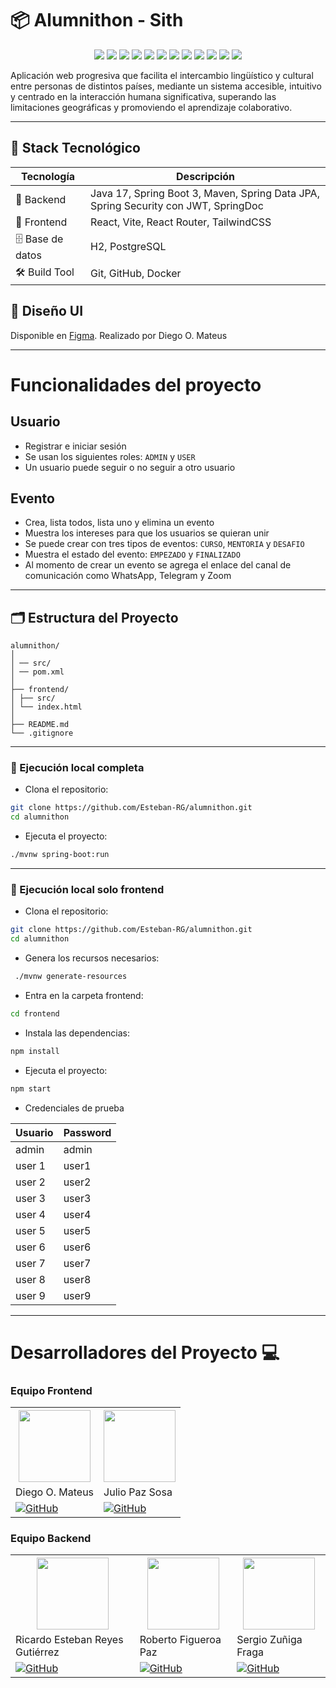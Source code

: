 # 📦 Alumnithon - Sith

<div align="center">
    <img src="https://img.shields.io/badge/Estado-En desarrollo-green">
    <img src="https://img.shields.io/badge/React-v19.1.0-blue?logo=react">
    <img src="https://img.shields.io/badge/TailwindCSS-v4.1.10-blue?logo=tailwindcss">
    <img src="https://img.shields.io/badge/React Router-v7.6.2-blue?logo=react">
    <img src="https://img.shields.io/badge/Java-v17-brown?logo=java">
    <img src="https://img.shields.io/badge/Spring Boot 3-v3.4.3-darkgreen?logo=spring">
    <img src="https://img.shields.io/badge/Maven-v4.0.0-brown?logo=apachemaven">
    <img src="https://img.shields.io/badge/PostgreSQL-v5.7.2-blue?logo=postgresql">
    <img src="https://img.shields.io/badge/ORM-Hibernate-darkgreen?logo=orm">
    <img src="https://img.shields.io/badge/Seguridad-Spring Security-darkgreen">
    <img src="https://img.shields.io/badge/Autenticación-JWT-blue">
    <img src="https://img.shields.io/badge/Versión-v1.0.0-darkgreen">
</div>

Aplicación web progresiva que facilita el intercambio lingüístico y cultural entre personas de distintos países, mediante un sistema accesible, intuitivo y centrado en la interacción humana significativa, superando las limitaciones geográficas y promoviendo el aprendizaje colaborativo.

---

## 🚀 Stack Tecnológico

| Tecnología       | Descripción                                                                        |
| ---------------- | ---------------------------------------------------------------------------------- |
| 🧠 Backend       | Java 17, Spring Boot 3, Maven, Spring Data JPA, Spring Security con JWT, SpringDoc |
| 🎨 Frontend      | React, Vite, React Router, TailwindCSS                                             |
| 🗄️ Base de datos | H2, PostgreSQL                                                                     |
| 🛠️ Build Tool    | Git, GitHub, Docker                                                                |

## 🎨 Diseño UI

Disponible en [Figma](https://www.figma.com/design/dTYdHjJXO4AHbo5XepkHap/BabeLink-Responsive?node-id=1-3&t=LcYYgOXK6toucMYq-1).
Realizado por Diego O. Mateus

---

# Funcionalidades del proyecto

## Usuario

- Registrar e iniciar sesión
- Se usan los siguientes roles: `ADMIN` y `USER`
- Un usuario puede seguir o no seguir a otro usuario

## Evento

- Crea, lista todos, lista uno y elimina un evento
- Muestra los intereses para que los usuarios se quieran unir
- Se puede crear con tres tipos de eventos: `CURSO`, `MENTORIA` y `DESAFIO`
- Muestra el estado del evento: `EMPEZADO` y `FINALIZADO`
- Al momento de crear un evento se agrega el enlace del canal de comunicación como WhatsApp, Telegram y Zoom

---

## 🗂️ Estructura del Proyecto

```Tree
alumnithon/
│
│ ── src/
│ ── pom.xml
│
├── frontend/
│ ├── src/
│ └── index.html
│
├── README.md
└── .gitignore
```

---

### 🧪 Ejecución local completa

- Clona el repositorio:

```bash
git clone https://github.com/Esteban-RG/alumnithon.git
cd alumnithon
```

- Ejecuta el proyecto:

```bash
./mvnw spring-boot:run
```

---

### 🧪 Ejecución local solo frontend

- Clona el repositorio:

```bash
git clone https://github.com/Esteban-RG/alumnithon.git
cd alumnithon
```

- Genera los recursos necesarios:

```bash
 ./mvnw generate-resources
```

- Entra en la carpeta frontend:

```bash
cd frontend
```

- Instala las dependencias:

```bash
npm install
```

- Ejecuta el proyecto:

```bash
npm start
```

- Credenciales de prueba

| Usuario | Password |
|---------|----------|
| admin   | admin    |
| user 1  | user1    |
| user 2  | user2    |
| user 3  | user3    |
| user 4  | user4    |
| user 5  | user5    |
| user 6  | user6    |
| user 7  | user7    |
| user 8  | user8    |
| user 9  | user9    |

---

<h1>Desarrolladores del Proyecto 💻</h1>

<h3>Equipo Frontend</h3>

<table>
  <tr>
    <th><img src="https://avatars.githubusercontent.com/u/170216498?v=4" width=115></th>
    <th><img src="https://avatars.githubusercontent.com/u/133529542?v=4" width=115></th>
  </tr>
  <tr>
    <td>Diego O. Mateus</td>
    <td>Julio Paz Sosa</td>
  </tr>
  <tr>
    <td><a href="https://github.com/RyoKymera" target="blank"><img src="https://img.shields.io/badge/GitHub-black?style=for-the-badge&logo=github" alt="GitHub"/></a></td>
    <td><a href="https://github.com/juliopzsosa" target="blank"><img src="https://img.shields.io/badge/GitHub-black?style=for-the-badge&logo=github" alt="GitHub"/></a></td>
  </tr>
</table>

<h3>Equipo Backend</h3>

<table>
  <tr>
    <th><img src="https://avatars.githubusercontent.com/u/119370346?v=4" width=115></th>
    <th><img src="https://avatars.githubusercontent.com/u/166961958?v=4" width=115></th>
    <th><img src="https://avatars.githubusercontent.com/u/107082359?v=4" width=115></th>
  </tr>
  <tr>
    <td>Ricardo Esteban Reyes Gutiérrez</td>
    <td>Roberto Figueroa Paz</td>
    <td>Sergio Zuñiga Fraga</td>
  </tr>
  <tr>
    <td><a href="https://github.com/Esteban-RG" target="blank"><img src="https://img.shields.io/badge/GitHub-black?style=for-the-badge&logo=github" alt="GitHub"/></td>
    <td><a href="https://github.com/robcodego" target="blank"><img src="https://img.shields.io/badge/GitHub-black?style=for-the-badge&logo=github" alt="GitHub"/></a></td>
    <td><a href="https://github.com/SergioZF09" target="blank"><img src="https://img.shields.io/badge/GitHub-black?style=for-the-badge&logo=github" alt="GitHub"/></a></td>
  </tr>
</table>
